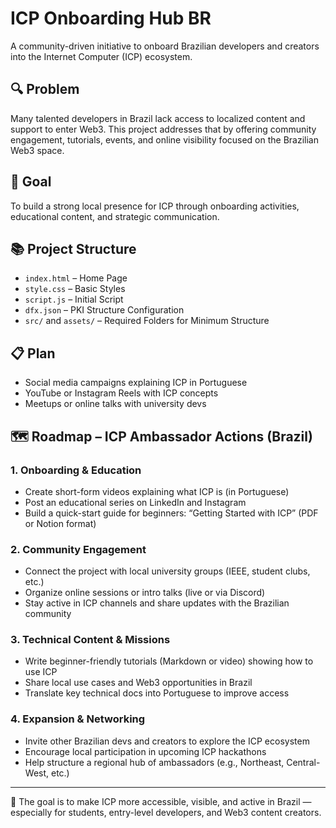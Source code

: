 # ICP Onboarding Hub BR

A community-driven initiative to onboard Brazilian developers and creators into the Internet Computer (ICP) ecosystem.

## 🔍 Problem

Many talented developers in Brazil lack access to localized content and support to enter Web3. This project addresses that by offering community engagement, tutorials, events, and online visibility focused on the Brazilian Web3 space.

## 🎯 Goal

To build a strong local presence for ICP through onboarding activities, educational content, and strategic communication.

## 📚 Project Structure

- `index.html` – Home Page
- `style.css` – Basic Styles
- `script.js` – Initial Script
- `dfx.json` – PKI Structure Configuration
- `src/` and `assets/` – Required Folders for Minimum Structure

## 📋 Plan

- Social media campaigns explaining ICP in Portuguese
- YouTube or Instagram Reels with ICP concepts
- Meetups or online talks with university devs
## 🗺️ Roadmap – ICP Ambassador Actions (Brazil)

### 1. Onboarding & Education
- Create short-form videos explaining what ICP is (in Portuguese)
- Post an educational series on LinkedIn and Instagram
- Build a quick-start guide for beginners: “Getting Started with ICP” (PDF or Notion format)

### 2. Community Engagement
- Connect the project with local university groups (IEEE, student clubs, etc.)
- Organize online sessions or intro talks (live or via Discord)
- Stay active in ICP channels and share updates with the Brazilian community

### 3. Technical Content & Missions
- Write beginner-friendly tutorials (Markdown or video) showing how to use ICP
- Share local use cases and Web3 opportunities in Brazil
- Translate key technical docs into Portuguese to improve access

### 4. Expansion & Networking
- Invite other Brazilian devs and creators to explore the ICP ecosystem
- Encourage local participation in upcoming ICP hackathons
- Help structure a regional hub of ambassadors (e.g., Northeast, Central-West, etc.)

---

🎯 The goal is to make ICP more accessible, visible, and active in Brazil — especially for students, entry-level developers, and Web3 content creators.
